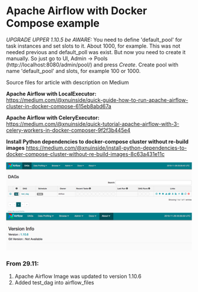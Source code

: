 # Apache Airflow with Docker Compose example

*UPGRADE UPPER 1.10.5 be AWARE:*
You need to define 'default_pool' for task instances and set slots to it. About 1000, for example. 
This was not needed previous and default_poll was exist. But now you need to create it manually. So just go to UI, Admin -> Pools (http://localhost:8080/admin/pool/) and press *Create*. Create pool with name 'default_pool' and slots, for example 100 or 1000. 

Source files for article with description on Medium

**Apache Airflow with LocalExecutor:**
    <https://medium.com/@xnuinside/quick-guide-how-to-run-apache-airflow-cluster-in-docker-compose-615eb8abd67a>
    
**Apache Airflow with CeleryExecutor:**
    <https://medium.com/@xnuinside/quick-tutorial-apache-airflow-with-3-celery-workers-in-docker-composer-9f2f3b445e4>

**Install Python dependencies to docker-compose cluster without re-build images**
    <https://medium.com/@xnuinside/install-python-dependencies-to-docker-compose-cluster-without-re-build-images-8c63a431e11c>


![Main Apache Airflow UI](/docs/img/main.png?raw=true "Main Apache Airflow UI")
![Version](/docs/img/version.png?raw=true "Version Screen")


### From 29.11:

1. Apache Airflow Image was updated to version 1.10.6
2. Added test_dag into airflow_files

